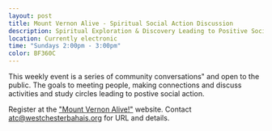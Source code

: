 ```yaml
---
layout: post
title: Mount Vernon Alive - Spiritual Social Action Discussion
description: Spiritual Exploration & Discovery Leading to Positive Social Action
location: Currently electronic
time: "Sundays 2:00pm - 3:00pm"
color: BF360C
---
```


This weekly event is a series of community conversations" and open to the public. The goals to 
meeting people, making connections and discuss activities and study circles leading to postive
social action.

Register at the ["Mount Vernon Alive!"](https://francishayden.com) website. 
Contact <atc@westchesterbahais.org> for URL and details.
